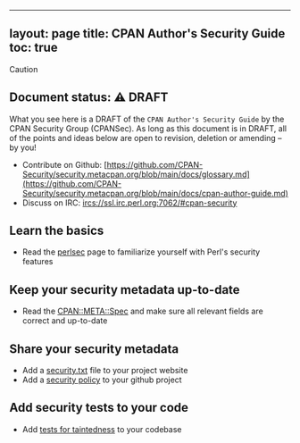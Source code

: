 ----
layout: page
title: CPAN Author's Security Guide
toc: true
----

> [!CAUTION]
> ## Document status: ⚠️  DRAFT
> What you see here is a DRAFT of the `CPAN Author's Security Guide` by the CPAN Security Group (CPANSec).
> As long as this document is in DRAFT, all of the points and ideas below are open to revision, deletion or amending – by you!
>
> - Contribute on Github: [https://github.com/CPAN-Security/security.metacpan.org/blob/main/docs/glossary.md](https://github.com/CPAN-Security/security.metacpan.org/blob/main/docs/cpan-author-guide.md)
> - Discuss on IRC: [ircs://ssl.irc.perl.org:7062/#cpan-security](ircs://ssl.irc.perl.org:7062/#cpan-security)

## Learn the basics

* Read the [perlsec](https://perldoc.perl.org/perlsec) page to familiarize yourself with Perl's security features

## Keep your security metadata up-to-date

* Read the [CPAN::META::Spec](https://metacpan.org/pod/CPAN::Meta::Spec) and make sure all relevant fields are correct and up-to-date

## Share your security metadata

* Add a [security.txt](https://securitytxt.org/) file to your project website
* Add a [security policy](https://docs.github.com/en/code-security/getting-started/adding-a-security-policy-to-your-repository#adding-a-security-policy-to-your-repository) to your github project


## Add security tests to your code

* Add [tests for taintedness](https://metacpan.org/pod/Test::Taint) to your codebase
